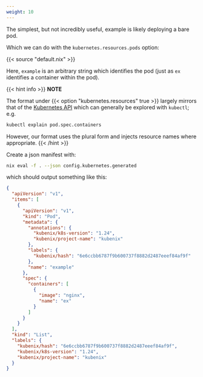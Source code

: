 ```yaml
---
weight: 10
---
```


The simplest, but not incredibly useful, example is likely deploying a bare pod.

Which we can do with the `kubernetes.resources.pods` option:

{{< source "default.nix" >}}

Here, `example` is an arbitrary string which identifies the pod (just as `ex` identifies a container within the pod).

{{< hint info >}}
**NOTE**

The format under {{< option "kubernetes.resources" true >}} largely mirrors that of the [Kubernetes API](https://kubernetes.io/docs/reference/generated/kubernetes-api/v1.25/) which can generally be explored with `kubectl`; e.g.

```sh
kubectl explain pod.spec.containers
```

However, our format uses the plural form and injects resource names where appropriate.
{{< /hint >}}

Create a json manifest with:

```sh
nix eval -f . --json config.kubernetes.generated
```

which should output something like this:

```json
{
  "apiVersion": "v1",
  "items": [
    {
      "apiVersion": "v1",
      "kind": "Pod",
      "metadata": {
        "annotations": {
          "kubenix/k8s-version": "1.24",
          "kubenix/project-name": "kubenix"
        },
        "labels": {
          "kubenix/hash": "6e6ccbb6787f9b600737f8882d2487eeef84af9f"
        },
        "name": "example"
      },
      "spec": {
        "containers": [
          {
            "image": "nginx",
            "name": "ex"
          }
        ]
      }
    }
  ],
  "kind": "List",
  "labels": {
    "kubenix/hash": "6e6ccbb6787f9b600737f8882d2487eeef84af9f",
    "kubenix/k8s-version": "1.24",
    "kubenix/project-name": "kubenix"
  }
}
```
